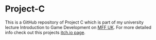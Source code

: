 # Project-C
This is a GitHub repository of Project C which is part of my university lecture Introduction to Game Development on [MFF UK](https://www.mff.cuni.cz/en). For more detailed info check out this projects [itch.io page](https://tim-weils.itch.io/project-c).
